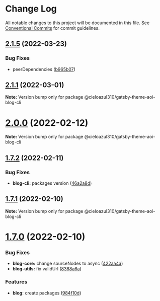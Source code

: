 # Change Log

All notable changes to this project will be documented in this file.
See [Conventional Commits](https://conventionalcommits.org) for commit guidelines.

## [2.1.5](https://github.com/cieloazul310/gatsby-aoi/compare/v2.1.4...v2.1.5) (2022-03-23)


### Bug Fixes

* peerDependencies ([b965b07](https://github.com/cieloazul310/gatsby-aoi/commit/b965b07ed260b5554ca44dea1ea50a0f911d70a9))





## [2.1.1](https://github.com/cieloazul310/gatsby-aoi/compare/v2.1.0...v2.1.1) (2022-03-01)

**Note:** Version bump only for package @cieloazul310/gatsby-theme-aoi-blog-cli





# [2.0.0](https://github.com/cieloazul310/gatsby-aoi/compare/v1.7.2...v2.0.0) (2022-02-12)

**Note:** Version bump only for package @cieloazul310/gatsby-theme-aoi-blog-cli





## [1.7.2](https://github.com/cieloazul310/gatsby-aoi/compare/v1.7.1...v1.7.2) (2022-02-11)


### Bug Fixes

* **blog-cli:** packages version ([46a2a8d](https://github.com/cieloazul310/gatsby-aoi/commit/46a2a8d5a08fa1e13bfa55a94ae3027746d50ed0))





## [1.7.1](https://github.com/cieloazul310/gatsby-aoi/compare/v1.7.0...v1.7.1) (2022-02-10)

**Note:** Version bump only for package @cieloazul310/gatsby-theme-aoi-blog-cli





# [1.7.0](https://github.com/cieloazul310/gatsby-aoi/compare/v1.6.1...v1.7.0) (2022-02-10)


### Bug Fixes

* **blog-core:** change sourceNodes to async ([422aa4a](https://github.com/cieloazul310/gatsby-aoi/commit/422aa4a1ce75e033e338db8066a0e9a3632391b8))
* **blog-utils:** fix validUrl ([8368a6a](https://github.com/cieloazul310/gatsby-aoi/commit/8368a6aad98ff6a9b5d69d018ca3a40f7c0fd98e))


### Features

* **blog:** create packages ([984f10d](https://github.com/cieloazul310/gatsby-aoi/commit/984f10dbd6bd7479e57dbd2f2435f20727fbec7c))
